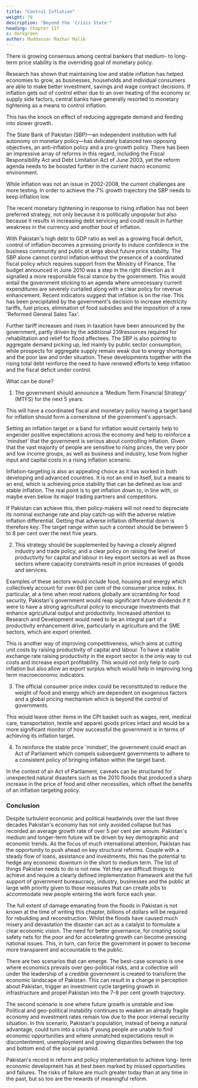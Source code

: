 ```yaml
---
title: "Control Inflation"
weight: 78
description: "Beyond the 'Crisis State'"
heading: Chapter 11f
c: darkgreen
author: Muddassar Mazhar Malik
---
```



There is growing consensus among central bankers that medium- to long-term price stability is the overriding goal of monetary policy. 

Research has shown that maintaining low and stable inflation has helped economies to grow, as businesses, households and individual consumers are able to make better investment, savings and wage contract decisions. If inflation gets out of control either due to an over heating of the economy or supply side factors, central banks have generally resorted to monetary tightening as a means to control inflation.

This has the knock on effect of reducing aggregate demand and feeding into slower growth.

The State Bank of Pakistan (SBP)—an independent institution with full autonomy on monetary policy—has delicately balanced two opposing
objectives, an anti-inflation policy and a pro-growth policy. There has been
an impressive array of reforms in this regard, including the Fiscal
Responsibility Act and Debt Limitation Act of June 2003, yet the reform
agenda needs to be boosted further in the current macro­ economic
environment.

While inflation was not an issue in 2002-2008, the current challenges
are more testing. In order to achieve the 7% growth trajectory the SBP
needs to keep inflation low. 

The recent monetary tightening in response to
rising inflation has not been preferred strategy, not only because it is
politically unpopular but also because it results in increasing debt servicing
and could result in further weakness in the currency and another bout of
inflation. 

With Pakistan's high debt to GDP ratio as well as a growing fiscal
deficit, control of inflation becomes a pressing priority to induce confidence
in the business community and public at large about future price stability. The
SBP alone cannot control inflation without the presence of a coordinated
fiscal policy which requires support from the Ministry of Finance. The budget
announced in June 2010 was a step in the right direction as it signalled a more
responsible fiscal stance by the government. This would entail the
government sticking to an agenda where unnecessary current expenditures
are severely curtailed along with a clear policy for revenue enhancement.
Recent indicators suggest that inflation is on the rise. This has been
precipitated by the government's decision to increase electricity tariffs,
fuel prices, elimination of food subsidies and the imposition of a new
'Reformed General Sales Tax'. 

Further tariff increases and rises in taxation have been announced by the government, partly driven by the additional
239resources required for rehabilitation and relief for flood affectees. The SBP
is also pointing to aggregate demand picking up, led mainly by public
sector consumption, while prospects for aggregate supply remain weak
due to energy shortages and the poor law and order situation. These
developments together with the rising total debt reinforce the need to have
renewed efforts to keep inflation and the fiscal deficit under control.

What can be done? 

1. The government should announce a 'Medium Term Financial Strategy' (MTFS) for the next 5 years.

This will have a coordinated fiscal and monetary policy having a target band for inflation should form a cornerstone of the government's approach. 

Setting an inflation target or a band for inflation would certainly help to engender positive expectations across the economy and help to reinforce a 'mindset' that the government is serious about controlling inflation. Given that the vast majority of people are sensitive to rising prices, the very poor and low income groups, as well as business and industry, lose from higher input and capital costs in a rising inflation scenario.

Inflation-targeting is also an appealing choice as it has worked in both developing and advanced countries. It is not an end in itself, but a means to an end, which is achieving price stability that can be defined as low and stable inflation. The real point is to get inflation down to, in line with, or maybe even below its major trading partners and competitors.

If Pakistan can achieve this, then policy-makers will not need to depreciate its nominal
exchange rate and play catch-up with the adverse relative inflation
differential. Getting that adverse inflation differential down is therefore key.
The target range within such a context should be between 5 to 8 per cent over
the next five years.

2. This strategy should be supplemented by having a closely aligned industry and trade policy, and a clear policy on raising the level of productivity for capital and labour in key export sectors as well as those sectors where capacity constraints result in price increases of goods and services.

Examples of these sectors would include food, housing and energy which collectively account for over 60 per cent of the consumer price index. In particular, at a time when most nations globally are scrambling for food security, Pakistan's government would reap significant future dividends if it were to have a strong agricultural policy to encourage investments that enhance agricultural output and productivity. Increased attention to Research and Development would need to be an integral part of a productivity enhancement drive, particularly in agriculture and the SME sectors, which are export oriented. 

This is another way of improving competitiveness, which aims at cutting unit costs by raising productivity of capital and labour. To have a stable exchange rate raising productivity in the export sector is the only way to cut costs and increase export profitability. This would not only help to curb inflation but also allow an export surplus which would help in improving long term macroeconomic indicators.

3. The official consumer price index could be reconstituted to reduce the weight of food and energy which are dependent on exogenous
factors and a global pricing mechanism which is beyond the control of governments.

This would leave other items in the CPI basket such as wages,
rent, medical care, transportation, textile and apparel goods prices intact and
would be a more significant monitor of how successful the government is in
terms of achieving its inflation target.

4. To reinforce the stable price 'mindset', the government could enact an Act of Parliament which compels subsequent governments to adhere
to a consistent policy of bringing inflation within the target band. 

In the context of an Act of Parliament, caveats can be structured for unexpected
natural disasters such as the 2010 floods that produced a sharp increase in the
price of food and other necessities, which offset the benefits of an inflation
targeting policy.


### Conclusion

Despite turbulent economic and political headwinds over the last three
decades Pakistan's economy has not only avoided collapse but has recorded
an average growth rate of over 5 per cent per annum. Pakistan's medium and
longer-term future will be driven by key demographic and economic trends.
As the focus of much international attention, Pakistan has the opportunity to
push ahead on key structural reforms. Couple with a steady flow of loans,
assistance and investments, this has the potential to hedge any economic
downturn in the short to medium term. The list of things Pakistan needs to do
is not new. Yet they are difficult things to achieve and require a clearly
defined implementation framework and the full support of government
bureaucracy, industry, businesses and the public at large with priority given
to those measures that can create jobs to accommodate new people entering
the work force each year.

The full extent of damage emanating from the floods in Pakistan is not known at the time of writing this chapter, billions of dollars will be
required for rebuilding and reconstruction. Whilst the floods have caused
much misery and devastation the disaster can act as a catalyst to formulate a
clear economic vision. The need for better governance, for creating social
safety nets for the poor and for accelerating growth can become pressing
national issues. This, in turn, can force the government in power to become
more transparent and accountable to the public.

There are two scenarios that can emerge. The best-case scenario is one
where economics prevails over geo-political risks, and a collective will under
the leadership of a credible government is created to transform the economic
landscape of Pakistan. This can result in a change in perception about
Pakistan, trigger an investment cycle targeting growth in infrastructure
and propel Pakistan into the 7-8 per cent growth trajectory.

The second scenario is one where future growth is unstable and low.
Political and geo-political instability continues to weaken an already fragile
economy and investment rates remain low due to the poor internal security
situation. In this scenario, Pakistan's population, instead of being a natural
advantage, could turn into a crisis if young people are unable to find economic
opportunities and where unmatched expectations result in discontentment,
unemployment and growing disparities between the top and bottom end of the
social pyramid.

Pakistan's record in reform and policy implementation to achieve long-
term economic development has at best been marked by missed opportunities
and failures. The risks of failure are much greater today than at any time in
the past, but so too are the rewards of meaningful reform.
